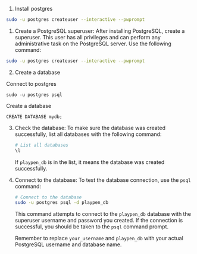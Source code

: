 1. Install postgres

```bash
sudo -u postgres createuser --interactive --pwprompt
```

1. Create a PostgreSQL superuser: After installing PostgreSQL, create a superuser. This user has all privileges and can perform any administrative task on the PostgreSQL server. Use the following command:

```bash
sudo -u postgres createuser --interactive --pwprompt
```

2. Create a database

Connect to postgres

```
sudo -u postgres psql
```

Create a database

```
CREATE DATABASE mydb;
```


3. Check the database: To make sure the database was created successfully, list all databases with the following command:
    ```bash
    # List all databases
    \l
    ```

    If `playpen_db` is in the list, it means the database was created successfully.

4. Connect to the database: To test the database connection, use the `psql` command:
    ```bash
    # Connect to the database
    sudo -u postgres psql -d playpen_db
    ```

    This command attempts to connect to the `playpen_db` database with the superuser username and password you created. If the connection is successful, you should be taken to the `psql` command prompt.

    Remember to replace `your_username` and `playpen_db` with your actual PostgreSQL username and database name.